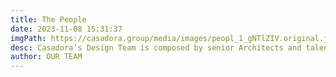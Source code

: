 ```yaml
---
title: The People
date: 2023-11-08 15:31:37
imgPath: https://casadora.group/media/images/peopl_1_gNTlZIV.original.jpg
desc: Casadora’s Design Team is composed by senior Architects and talented interior Designers based in Ho Chi Minh City.
author: OUR TEAM
---
```

